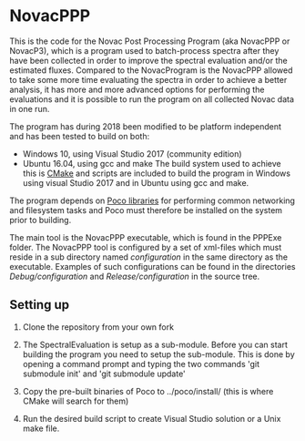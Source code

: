 # NovacPPP
This is the code for the Novac Post Processing Program (aka NovacPPP or NovacP3), 
which is a program used to batch-process spectra after they have been collected in order to improve
the spectral evaluation and/or the estimated fluxes. Compared to the NovacProgram is the NovacPPP allowed
to take some  more time evaluating the spectra in order to achieve a better analysis, it has more and more advanced
options for performing the evaluations and it is possible to run the program on all collected Novac data in one
run.

The program has during 2018 been modified to be platform independent and has been tested to build on both:
* Windows 10, using Visual Studio 2017 (community edition)
* Ubuntu 16.04, using gcc and make
The build system used to achieve this is [CMake](https://cmake.org/) and scripts are included to build the program in
Windows using visual Studio 2017 and in Ubuntu using gcc and make. 

The program depends on [Poco libraries](https://pocoproject.org/) for performing common networking and filesystem tasks 
and Poco must therefore be installed on the system prior to building.

The main tool is the NovacPPP executable, which is found in the PPPExe folder. The NovacPPP tool is configured by a set of 
xml-files which must reside in a sub directory named _configuration_ in the same directory as the executable. 
Examples of such configurations can be found in the directories _Debug/configuration_ and _Release/configuration_ in the
source tree. 

## Setting up

1. Clone the repository from your own fork

2. The SpectralEvaluation is setup as a sub-module. Before you can start building the program you need to setup the sub-module. This is done by opening a command prompt and typing the two commands 'git submodule init' and 'git submodule update'

3. Copy the pre-built binaries of Poco to ../poco/install/ (this is where CMake will search for them)

4. Run the desired build script to create Visual Studio solution or a Unix make file. 
